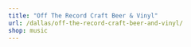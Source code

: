```yaml
---
title: "Off The Record Craft Beer & Vinyl"
url: /dallas/off-the-record-craft-beer-and-vinyl/
shop: music
---
```

